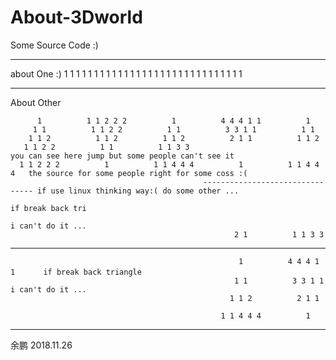 # About-3Dworld

Some Source Code :)



-------------------------------------------------------------------------------------------------------
about One
:)
          1          1 1 1 1 1
         1 1          1 1 1 1
        1 1 1          1 1 1
       1 1 1 1          1 1
      1 1 1 1 1          1

---------------------------------------------------------------------------------------------------
About Other                                                               

          1          1 1 2 2 2          1          4 4 4 1 1          1             
         1 1          1 1 2 2          1 1          3 3 1 1          1 1  
        1 1 2          1 1 2          1 1 2          2 1 1          1 1 2  
       1 1 2 2          1 1          1 1 3 3                                you can see here jump but some people can't see it 
      1 1 2 2 2          1          1 1 4 4 4          1          1 1 4 4 4   the source for some people right for some coss :(
                                               -------------------------------- if use linux thinking way:( do some other ...
                                                                                  if break back tri
                                                                                  i can't do it ...
                                                      2 1          1 1 3 3                  
-----------------------------------------------------------------------------------------------    

                                                       1          4 4 4 1 1  　　 if break back triangle
                                                      1 1          3 3 1 1         i can't do it ...
                                                     1 1 2          2 1 1
                                                      
                                                   1 1 4 4 4          1
---------------------------------------------------------------------------------------------                                                      
                                                      
                                                      
                                                      
                                                      
                                                      
                       
 余鹏
 2018.11.26
                       
                       
                       
                       
                                                      
